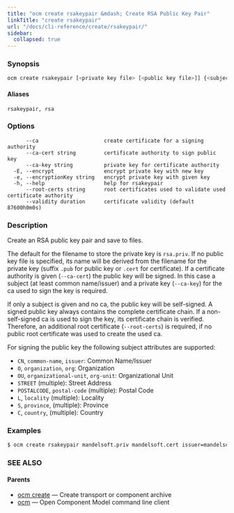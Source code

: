 ```yaml
---
title: "ocm create rsakeypair &mdash; Create RSA Public Key Pair"
linkTitle: "create rsakeypair"
url: "/docs/cli-reference/create/rsakeypair/"
sidebar:
  collapsed: true
---
```


### Synopsis

```bash
ocm create rsakeypair [<private key file> [<public key file>]] {<subject-attribute>=<value>}
```

#### Aliases

```text
rsakeypair, rsa
```

### Options

```text
      --ca                     create certificate for a signing authority
      --ca-cert string         certificate authority to sign public key
      --ca-key string          private key for certificate authority
  -E, --encrypt                encrypt private key with new key
  -e, --encryptionKey string   encrypt private key with given key
  -h, --help                   help for rsakeypair
      --root-certs string      root certificates used to validate used certificate authority
      --validity duration      certificate validity (default 87600h0m0s)
```

### Description

Create an RSA public key pair and save to files.

The default for the filename to store the private key is <code>rsa.priv</code>.
If no public key file is specified, its name will be derived from the filename for
the private key (suffix <code>.pub</code> for public key or <code>.cert</code>
for certificate). If a certificate authority is given (<code>--ca-cert</code>)
the public key will be signed. In this case a subject (at least common
name/issuer) and a private key (<code>--ca-key</code>) for the ca used to sign the
key is required.

If only a subject is given and no ca, the public key will be self-signed.
A signed public key always contains the complete certificate chain. If a
non-self-signed ca is used to sign the key, its certificate chain is verified.
Therefore, an additional root certificate (<code>--root-certs</code>) is required,
if no public root certificate was used to create the used ca.

For signing the public key the following subject attributes are supported:
- <code>CN</code>, <code>common-name</code>, <code>issuer</code>: Common Name/Issuer
- <code>O</code>, <code>organization</code>, <code>org</code>: Organization
- <code>OU</code>, <code>organizational-unit</code>, <code>org-unit</code>: Organizational Unit
- <code>STREET</code> (multiple): Street Address
- <code>POSTALCODE</code>, <code>postal-code</code> (multiple): Postal Code
- <code>L</code>, <code>locality</code> (multiple): Locality
- <code>S</code>, <code>province</code>, (multiple): Province
- <code>C</code>, <code>country</code>, (multiple): Country

	
### Examples

```bash
$ ocm create rsakeypair mandelsoft.priv mandelsoft.cert issuer=mandelsoft
```

### SEE ALSO

#### Parents

* [ocm create](ocm_create.md)	 &mdash; Create transport or component archive
* [ocm](ocm.md)	 &mdash; Open Component Model command line client

